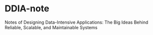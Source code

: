 # DDIA-note
Notes of Designing Data-Intensive Applications: The Big Ideas Behind Reliable, Scalable, and Maintainable Systems
